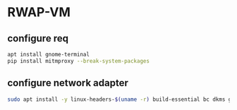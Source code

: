 # RWAP-VM


## configure req
```bash
apt install gnome-terminal
pip install mitmproxy --break-system-packages
```

## configure network adapter
```bash
sudo apt install -y linux-headers-$(uname -r) build-essential bc dkms git libelf-dev rfkill iw
```
